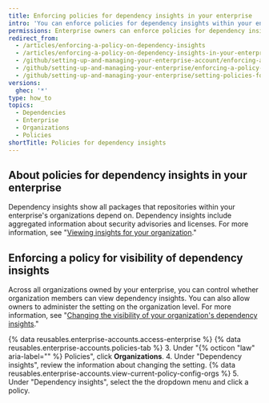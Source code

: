 ```yaml
---
title: Enforcing policies for dependency insights in your enterprise
intro: 'You can enforce policies for dependency insights within your enterprise''s organizations, or allow policies to be set in each organization.'
permissions: Enterprise owners can enforce policies for dependency insights in an enterprise.
redirect_from:
  - /articles/enforcing-a-policy-on-dependency-insights
  - /articles/enforcing-a-policy-on-dependency-insights-in-your-enterprise-account
  - /github/setting-up-and-managing-your-enterprise-account/enforcing-a-policy-on-dependency-insights-in-your-enterprise-account
  - /github/setting-up-and-managing-your-enterprise/enforcing-a-policy-on-dependency-insights-in-your-enterprise-account
  - /github/setting-up-and-managing-your-enterprise/setting-policies-for-organizations-in-your-enterprise-account/enforcing-a-policy-on-dependency-insights-in-your-enterprise-account
versions:
  ghec: '*'
type: how_to
topics:
  - Dependencies
  - Enterprise
  - Organizations
  - Policies
shortTitle: Policies for dependency insights
---
```


## About policies for dependency insights in your enterprise

Dependency insights show all packages that repositories within your enterprise's organizations depend on. Dependency insights include aggregated information about security advisories and licenses. For more information, see "[Viewing insights for your organization](/organizations/collaborating-with-groups-in-organizations/viewing-insights-for-your-organization)."

## Enforcing a policy for visibility of dependency insights

Across all organizations owned by your enterprise, you can control whether organization members can view dependency insights. You can also allow owners to administer the setting on the organization level. For more information, see "[Changing the visibility of your organization's dependency insights](/organizations/managing-organization-settings/changing-the-visibility-of-your-organizations-dependency-insights)."

{% data reusables.enterprise-accounts.access-enterprise %}
{% data reusables.enterprise-accounts.policies-tab %}
3. Under "{% octicon "law" aria-label="" %} Policies", click **Organizations**.
4. Under "Dependency insights", review the information about changing the setting. {% data reusables.enterprise-accounts.view-current-policy-config-orgs %}
5. Under "Dependency insights", select the the dropdown menu and click a policy.
